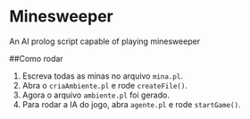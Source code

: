# Minesweeper
An AI prolog script capable of playing minesweeper

##Como rodar
1. Escreva todas as minas no arquivo `mina.pl`.
2. Abra o `criaAmbiente.pl` e rode `createFile()`.
3. Agora o arquivo `ambiente.pl` foi gerado.
4. Para rodar a IA do jogo, abra `agente.pl` e rode `startGame()`.